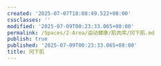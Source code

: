 ```yaml
---
created: '2025-07-07T18:08:49.522+08:00'
cssclasses: ''
modified: '2025-07-09T00:23:33.065+08:00'
permalink: /Spaces/2-Area/运动健康/肌肉库/冈下肌.md
publish: true
published: '2025-07-09T00:23:33.065+08:00'
title: 冈下肌
---
```

